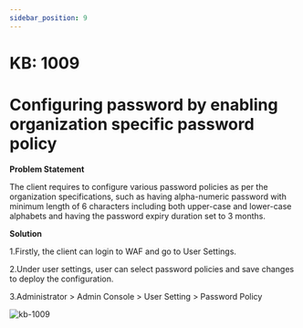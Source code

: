 ```yaml
---
sidebar_position: 9
---
```


# KB: 1009

# Configuring password by enabling organization specific password policy

**Problem Statement**

The client requires to configure various password policies as per the organization specifications, such as having alpha-numeric password with minimum length of 6 characters including both upper-case and lower-case alphabets and having the password expiry duration set to 3 months. 

**Solution**

1.Firstly, the client can login to WAF and go to User Settings.

2.Under user settings, user can select password policies and save changes to deploy the configuration.

3.Administrator >  Admin Console > User Setting >  Password Policy 

![kb-1009](/tutorials/kb888.png)